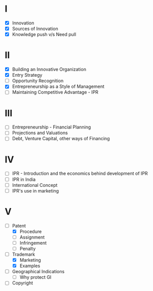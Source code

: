 # I
- [x] Innovation
- [x] Sources of Innovation
- [x] Knowledge push v/s Need pull
# II
- [x] Building an Innovative Organization
- [x] Entry Strategy
- [ ] Opportunity Recognition
- [x] Entrepreneurship as a Style of Management
- [ ] Maintaining Competitive Advantage - IPR
# III
- [ ] Entrepreneurship - Financial Planning
- [ ] Projections and Valuations
- [ ] Debt, Venture Capital, other ways of Financing
# IV
- [ ] IPR - Introduction and the economics behind development of IPR
- [ ] IPR in India
- [ ] International Concept
- [ ] IPR's use in marketing
# V
- [ ] Patent
	- [x] Procedure
	- [ ] Assignment
	- [ ] Infringement
	- [ ] Penalty
- [ ] Trademark
	- [x] Marketing
	- [x] Examples
- [ ] Geographical Indications
	- [ ] Why protect GI
- [ ] Copyright
